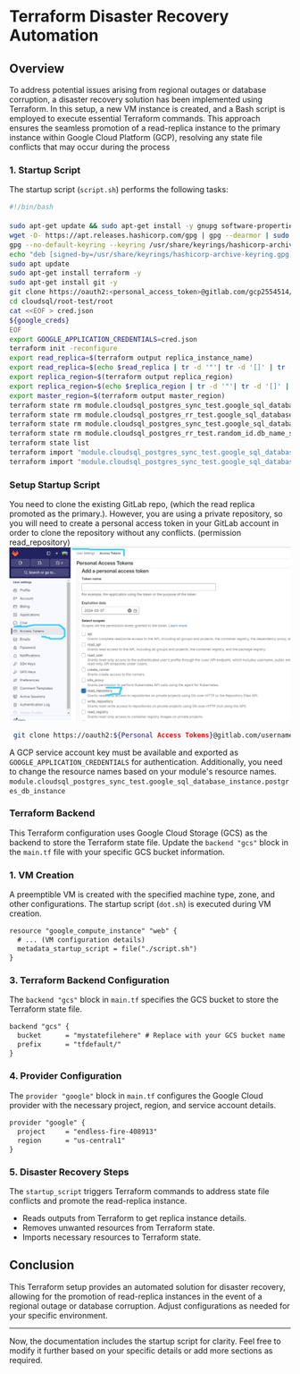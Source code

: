 # Terraform Disaster Recovery Automation

## Overview

To address potential issues arising from regional outages or database corruption, a disaster recovery solution has been implemented using Terraform. In this setup, a new VM instance is created, and a Bash script is employed to execute essential Terraform commands. This approach ensures the seamless promotion of a read-replica instance to the primary instance within Google Cloud Platform (GCP), resolving any state file conflicts that may occur during the process

### 1. Startup Script

The startup script (`script.sh`) performs the following tasks:

```bash
#!/bin/bash

sudo apt-get update && sudo apt-get install -y gnupg software-properties-common
wget -O- https://apt.releases.hashicorp.com/gpg | gpg --dearmor | sudo tee /usr/share/keyrings/hashicorp-archive-keyring.gpg
gpg --no-default-keyring --keyring /usr/share/keyrings/hashicorp-archive-keyring.gpg --fingerprint
echo "deb [signed-by=/usr/share/keyrings/hashicorp-archive-keyring.gpg] https://apt.releases.hashicorp.com $(lsb_release -cs) main" | sudo tee /etc/apt/sources.list.d/hashicorp.list
sudo apt update
sudo apt-get install terraform -y
sudo apt-get install git -y
git clone https://oauth2:<personal_access_token>@gitlab.com/gcp2554514/cloudsql.git
cd cloudsql/root-test/root
cat <<EOF > cred.json
${google_creds}
EOF
export GOOGLE_APPLICATION_CREDENTIALS=cred.json
terraform init -reconfigure
export read_replica=$(terraform output replica_instance_name)
export read_replica=$(echo $read_replica | tr -d '"'| tr -d '[]' | tr -d ',' | tr -d ' ')
export replica_region=$(terraform output replica_region)
export replica_region=$(echo $replica_region | tr -d '"'| tr -d '[]' | tr -d ',')
export master_region=$(terraform output master_region)
terraform state rm module.cloudsql_postgres_sync_test.google_sql_database_instance.postgres_db_instance 
terraform state rm module.cloudsql_postgres_rr_test.google_sql_database_instance.replicas
terraform state rm module.cloudsql_postgres_sync_test.google_sql_database.additional_databases
terraform state rm module.cloudsql_postgres_rr_test.random_id.db_name_suffix_replica
terraform state list
terraform import "module.cloudsql_postgres_sync_test.google_sql_database_instance.postgres_db_instance" "projects/<project_id>/instances/$read_replica" 
terraform import "module.cloudsql_postgres_sync_test.google_sql_database.additional_databases[0]" "projects/<project_id>/instances/${read_replica}/databases/additional-database" 
```

### Setup Startup Script

You need to clone the existing GitLab repo, (which the read replica promoted as the primary.). 
However, you are using a private repository, so you will need to create a personal access token in your GitLab account in order to clone the repository without any conflicts. (permission read_repository)
![preview](image.png?raw=true "screen")

```bash
 git clone https://oauth2:${Personal Access Tokens}@gitlab.com/username/myrepo.git
```
A GCP service account key must be available and exported as `GOOGLE_APPLICATION_CREDENTIALS` for authentication.
Additionally, you need to change the resource names based on your module's resource names. `module.cloudsql_postgres_sync_test.google_sql_database_instance.postgres_db_instance` 

### Terraform Backend

This Terraform configuration uses Google Cloud Storage (GCS) as the backend to store the Terraform state file. Update the `backend "gcs"` block in the `main.tf` file with your specific GCS bucket information.


### 1. VM Creation

A preemptible VM is created with the specified machine type, zone, and other configurations. The startup script (`dot.sh`) is executed during VM creation.

```hcl
resource "google_compute_instance" "web" {
  # ... (VM configuration details)
  metadata_startup_script = file("./script.sh")
}
```



### 3. Terraform Backend Configuration

The `backend "gcs"` block in `main.tf` specifies the GCS bucket to store the Terraform state file.

```hcl
backend "gcs" {
  bucket      = "mystatefilehere" # Replace with your GCS bucket name
  prefix      = "tfdefault/"
}
```

### 4. Provider Configuration

The `provider "google"` block in `main.tf` configures the Google Cloud provider with the necessary project, region, and service account details.

```hcl
provider "google" {
  project     = "endless-fire-408913"
  region      = "us-central1"
}
```

### 5. Disaster Recovery Steps

The `startup_script` triggers Terraform commands to address state file conflicts and promote the read-replica instance.

- Reads outputs from Terraform to get replica instance details.
- Removes unwanted resources from Terraform state.
- Imports necessary resources to Terraform state.

## Conclusion

This Terraform setup provides an automated solution for disaster recovery, allowing for the promotion of read-replica instances in the event of a regional outage or database corruption. Adjust configurations as needed for your specific environment.

---

Now, the documentation includes the startup script for clarity. Feel free to modify it further based on your specific details or add more sections as required.
